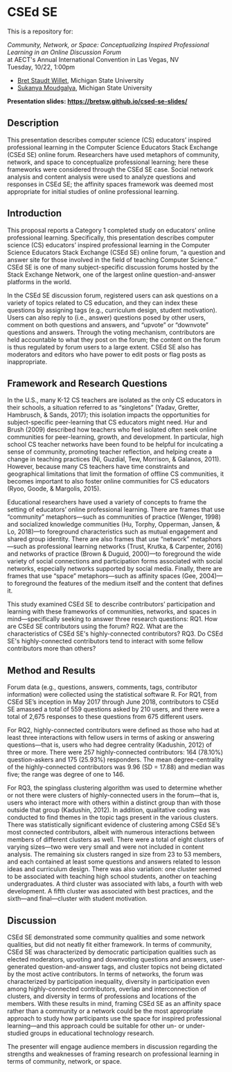 # CSEd SE

This is a repository for:

*Community, Network, or Space: Conceptualizing Inspired Professional Learning in an Online Discussion Forum*  
at AECT's Annual International Convention in Las Vegas, NV  
Tuesday, 10/22, 1:00pm

- [Bret Staudt Willet](http://bretsw.com/), Michigan State University
- [Sukanya Moudgalya](https://sukanyakm.wordpress.com/), Michigan State University

**Presentation slides: https://bretsw.github.io/csed-se-slides/**

## Description

This presentation describes computer science (CS) educators’ inspired professional learning in the Computer Science Educators Stack Exchange (CSEd SE) online forum. Researchers have used metaphors of community, network, and space to conceptualize professional learning; here these frameworks were considered through the CSEd SE case. Social network analysis and content analysis were used to analyze questions and responses in CSEd SE; the affinity spaces framework was deemed most appropriate for initial studies of online professional learning.

## Introduction

This proposal reports a Category 1 completed study on educators’ online professional learning. Specifically, this presentation describes computer science (CS) educators’ inspired professional learning in the Computer Science Educators Stack Exchange (CSEd SE) online forum, “a question and answer site for those involved in the field of teaching Computer Science.” CSEd SE is one of many subject-specific discussion forums hosted by the Stack Exchange Network, one of the largest online question-and-answer platforms in the world.

In the CSEd SE discussion forum, registered users can ask questions on a variety of topics related to CS education, and they can index these questions by assigning tags (e.g., curriculum design, student motivation). Users can also reply to (i.e., answer) questions posed by other users, comment on both questions and answers, and “upvote” or “downvote” questions and answers. Through the voting mechanism, contributors are held accountable to what they post on the forum; the content on the forum is thus regulated by forum users to a large extent. CSEd SE also has moderators and editors who have power to edit posts or flag posts as inappropriate.

## Framework and Research Questions

In the U.S., many K-12 CS teachers are isolated as the only CS educators in their schools, a situation referred to as “singletons” (Yadav, Gretter, Hambrusch, & Sands, 2017); this isolation impacts the opportunities for subject-specific peer-learning that CS educators might need. Hur and Brush (2009) described how teachers who feel isolated often seek online communities for peer-learning, growth, and development. In particular, high school CS teacher networks have been found to be helpful for inculcating a sense of community, promoting teacher reflection, and helping create a change in teaching practices (Ni, Guzdial, Tew, Morrison, & Galanos, 2011). However, because many CS teachers have time constraints and geographical limitations that limit the formation of offline CS communities, it becomes important to also foster online communities for CS educators (Ryoo, Goode, & Margolis, 2015).

Educational researchers have used a variety of concepts to frame the setting of educators’ online professional learning. There are frames that use “community” metaphors—such as communities of practice (Wenger, 1998) and socialized knowledge communities (Hu, Torphy, Opperman, Jansen, & Lo, 2018)—to foreground characteristics such as mutual engagement and shared group identity. There are also frames that use “network” metaphors—such as professional learning networks (Trust, Krutka, & Carpenter, 2016) and networks of practice (Brown & Duguid, 2000)—to foreground the wide variety of social connections and participation forms associated with social networks, especially networks supported by social media. Finally, there are frames that use “space” metaphors—such as affinity spaces (Gee, 2004)—to foreground the features of the medium itself and the content that defines it. 

This study examined CSEd SE to describe contributors’ participation and learning with these frameworks of communities, networks, and spaces in mind—specifically seeking to answer three research questions: RQ1. How are CSEd SE contributors using the forum? RQ2. What are the characteristics of CSEd SE's highly-connected contributors? RQ3. Do CSEd SE's highly-connected contributors tend to interact with some fellow contributors more than others?

## Method and Results

Forum data (e.g., questions, answers, comments, tags, contributor information) were collected using the statistical software R. For RQ1, from CSEd SE’s inception in May 2017 through June 2018, contributors to CSEd SE amassed a total of 559 questions asked by 210 users, and there were a total of 2,675 responses to these questions from 675 different users.

For RQ2, highly-connected contributors were defined as those who had at least three interactions with fellow users in terms of asking or answering questions—that is, users who had degree centrality (Kadushin, 2012) of three or more. There were 257 highly-connected contributors: 164 (78.10%) question-askers and 175 (25.93%) responders. The mean degree-centrality of the highly-connected contributors was 9.96 (SD = 17.88) and median was five; the range was degree of one to 146.

For RQ3, the spinglass clustering algorithm was used to determine whether or not there were clusters of highly-connected users in the forum—that is, users who interact more with others within a distinct group than with those outside that group (Kadushin, 2012). In addition, qualitative coding was conducted to find themes in the topic tags present in the various clusters. There was statistically significant evidence of clustering among CSEd SE’s most connected contributors, albeit with numerous interactions between members of different clusters as well. There were a total of eight clusters of varying sizes—two were very small and were not included in content analysis. The remaining six clusters ranged in size from 23 to 53 members, and each contained at least some questions and answers related to lesson ideas and curriculum design. There was also variation: one cluster seemed to be associated with teaching high school students, another on teaching undergraduates. A third cluster was associated with labs, a fourth with web development. A fifth cluster was associated with best practices, and the sixth—and final—cluster with student motivation.

## Discussion

CSEd SE demonstrated some community qualities and some network qualities, but did not neatly fit either framework. In terms of community, CSEd SE was characterized by democratic participation qualities such as elected moderators, upvoting and downvoting questions and answers, user-generated question-and-answer tags, and cluster topics not being dictated by the most active contributors. In terms of networks, the forum was characterized by participation inequality, diversity in participation even among highly-connected contributors, overlap and interconnection of clusters, and diversity in terms of professions and locations of the members. With these results in mind, framing CSEd SE as an affinity space rather than a community or a network could be the most appropriate approach to study how participants use the space for inspired professional learning—and this approach could be suitable for other un- or under-studied groups in educational technology research.

The presenter will engage audience members in discussion regarding the strengths and weaknesses of framing research on professional learning in terms of community, network, or space.